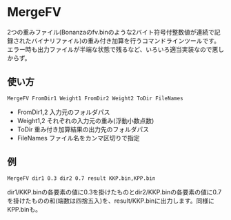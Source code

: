 MergeFV
===========
2つの重みファイル(Bonanzaのfv.binのような2バイト符号付整数値が連続で記録されたバイナリファイル)の重み付き加算を行うコマンドラインツールです。
エラー時も出力ファイルが半端な状態で残るなど、いろいろ適当実装なので悪しからず。

使い方
----
    MergeFV FromDir1 Weight1 FromDir2 Weight2 ToDir FileNames

* FromDir1,2 入力元のフォルダパス
* Weight1,2  それぞれの入力元の重み(浮動小数点数)
* ToDir      重み付き加算結果の出力先のフォルダパス
* FileNames  ファイル名をカンマ区切りで指定

例
----
    MergeFV dir1 0.3 dir2 0.7 result KKP.bin,KPP.bin

dir1/KKP.binの各要素の値に0.3を掛けたものとdir2/KKP.binの各要素の値に0.7を掛けたものの和(端数は四捨五入)を、result/KKP.binに出力します。同様にKPP.binも。
